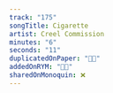 ```yaml
---
track: "175"
songTitle: Cigarette
artist: Creel Commission
minutes: "6"
seconds: "11"
duplicatedOnPaper: "👍🏻"
addedOnRYM: "👍🏻"
sharedOnMonoquin: ❌
---
```

